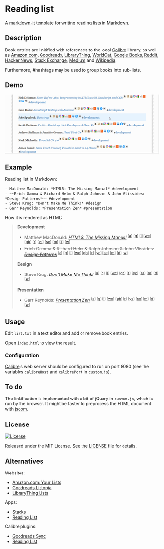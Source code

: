 Reading list
============

A [markdown-it](https://github.com/markdown-it/markdown-it) template
for writing reading lists in
[Markdown](http://daringfireball.net/projects/markdown/syntax).

Description
-----------

Book entries are linkified with references to the local
[Calibre](http://calibre-ebook.com/) library, as well as
[Amazon.com](http://www.amazon.com/),
[Goodreads](http://www.goodreads.com/),
[LibraryThing](http://www.librarything.com/),
[WorldCat](http://www.worldcat.org/),
[Google Books](http://books.google.com/),
[Reddit](http://www.reddit.com/),
[Hacker News](http://news.ycombinator.com/),
[Stack Exchange](http://stackexchange.com/),
[Medium](http://medium.com/) and
[Wikipedia](http://en.wikipedia.org/wiki/Main_Page).

Furthermore, #hashtags may be used to group books into sub-lists.

Demo
----

![Screencast](screencast.gif)

Example
-------

Reading list in Markdown:

    - Matthew MacDonald: *HTML5: The Missing Manual* #development
    - ~~Erich Gamma & Richard Helm & Ralph Johnson & John Vlissides: *Design Patterns*~~ #development
    - Steve Krug: *Don't Make Me Think!* #design
    - Garr Reynolds: *Presentation Zen* #presentation

How it is rendered as HTML:

> **Development**
>
> -   Matthew MacDonald: *[HTML5: The Missing Manual](http://localhost:8080/browse/search?query=matthew%20macdonald%20html5%20the%20missing%20manual)* <sup>[[a](http://www.amazon.com/s/?field-keywords=matthew%20macdonald%20html5%20the%20missing%20manual)] [[g](http://www.goodreads.com/search?query=matthew%20macdonald%20html5%20the%20missing%20manual)] [[l](http://www.librarything.com/search.php?term=matthew%20macdonald%20html5%20the%20missing%20manual)] [[wc](http://www.worldcat.org/search?q=matthew%20macdonald%20html5%20the%20missing%20manual)] [[gb](http://www.google.com/?gws_rd=ssl#tbm=bks&q=matthew%20macdonald%20html5%20the%20missing%20manual)] [[r](http://www.google.com/#q=site:www.reddit.com+%22html5%3A%20the%20missing%20manual%22)] [[yc](http://www.google.com/#q=site:news.ycombinator.com+%22html5%3A%20the%20missing%20manual%22)] [[se](http://stackexchange.com/search?q=%22html5%3A%20the%20missing%20manual%22)] [[m](http://www.google.com/#q=site:medium.com+%22html5%3A%20the%20missing%20manual%22)] [[d](http://www.google.com/#q=forum+%22html5%3A%20the%20missing%20manual%22)] [[w](http://en.wikipedia.org/w/index.php?search=matthew%20macdonald%20html5%20the%20missing%20manual)]</sup>
> -   ~~Erich Gamma & Richard Helm & Ralph Johnson & John Vlissides: *[Design Patterns](http://localhost:8080/browse/search?query=erich%20gamma%20richard%20helm%20ralph%20johnson%20john%20vlissides%20design%20patterns)*~~ <sup>[[a](http://www.amazon.com/s/?field-keywords=erich%20gamma%20richard%20helm%20ralph%20johnson%20john%20vlissides%20design%20patterns)] [[g](http://www.goodreads.com/search?query=erich%20gamma%20richard%20helm%20ralph%20johnson%20john%20vlissides%20design%20patterns)] [[l](http://www.librarything.com/search.php?term=erich%20gamma%20richard%20helm%20ralph%20johnson%20john%20vlissides%20design%20patterns)] [[wc](http://www.worldcat.org/search?q=erich%20gamma%20richard%20helm%20ralph%20johnson%20john%20vlissides%20design%20patterns)] [[gb](http://www.google.com/?gws_rd=ssl#tbm=bks&q=erich%20gamma%20richard%20helm%20ralph%20johnson%20john%20vlissides%20design%20patterns)] [[r](http://www.google.com/#q=site:www.reddit.com+%22design%20patterns%22)] [[yc](http://www.google.com/#q=site:news.ycombinator.com+%22design%20patterns%22)] [[se](http://stackexchange.com/search?q=%22design%20patterns%22)] [[m](http://www.google.com/#q=site:medium.com+%22design%20patterns%22)] [[d](http://www.google.com/#q=forum+%22design%20patterns%22)] [[w](http://en.wikipedia.org/w/index.php?search=erich%20gamma%20richard%20helm%20ralph%20johnson%20john%20vlissides%20design%20patterns)]</sup>
>
> **Design**
>
> -   Steve Krug: *[Don't Make Me Think!](http://localhost:8080/browse/search?query=steve%20krug%20don%27t%20make%20me%20think%20)* <sup>[[a](http://www.amazon.com/s/?field-keywords=steve%20krug%20don%27t%20make%20me%20think%20)] [[g](http://www.goodreads.com/search?query=steve%20krug%20don%27t%20make%20me%20think%20)] [[l](http://www.librarything.com/search.php?term=steve%20krug%20don%27t%20make%20me%20think%20)] [[wc](http://www.worldcat.org/search?q=steve%20krug%20don%27t%20make%20me%20think%20)] [[gb](http://www.google.com/?gws_rd=ssl#tbm=bks&q=steve%20krug%20don%27t%20make%20me%20think%20)] [[r](http://www.google.com/#q=site:www.reddit.com+%22don%27t%20make%20me%20think!%22)] [[yc](http://www.google.com/#q=site:news.ycombinator.com+%22don%27t%20make%20me%20think!%22)] [[se](http://stackexchange.com/search?q=%22don%27t%20make%20me%20think!%22)] [[m](http://www.google.com/#q=site:medium.com+%22don%27t%20make%20me%20think!%22)] [[d](http://www.google.com/#q=forum+%22don%27t%20make%20me%20think!%22)] [[w](http://en.wikipedia.org/w/index.php?search=steve%20krug%20don%27t%20make%20me%20think%20)]</sup>
>
> **Presentation**
>
> -   Garr Reynolds: *[Presentation Zen](http://localhost:8080/browse/search?query=garr%20reynolds%20presentation%20zen)* <sup>[[a](http://www.amazon.com/s/?field-keywords=garr%20reynolds%20presentation%20zen)] [[g](http://www.goodreads.com/search?query=garr%20reynolds%20presentation%20zen)] [[l](http://www.librarything.com/search.php?term=garr%20reynolds%20presentation%20zen)] [[wc](http://www.worldcat.org/search?q=garr%20reynolds%20presentation%20zen)] [[gb](http://www.google.com/?gws_rd=ssl#tbm=bks&q=garr%20reynolds%20presentation%20zen)] [[r](http://www.google.com/#q=site:www.reddit.com+%22presentation%20zen%22)] [[yc](http://www.google.com/#q=site:news.ycombinator.com+%22presentation%20zen%22)] [[se](http://stackexchange.com/search?q=%22presentation%20zen%22)] [[m](http://www.google.com/#q=site:medium.com+%22presentation%20zen%22)] [[d](http://www.google.com/#q=forum+%22presentation%20zen%22)] [[w](http://en.wikipedia.org/w/index.php?search=garr%20reynolds%20presentation%20zen)]</sup>

Usage
-----

Edit `list.txt` in a text editor and add or remove book entries.

Open `index.html` to view the result.

### Configuration

[Calibre](http://calibre-ebook.com/)'s web server should be configured
to run on port 8080 (see the variables `calibreHost` and `calibrePort`
in `custom.js`).

To do
-----

The linkification is implemented with a bit of jQuery in `custom.js`,
which is run by the browser. It might be faster to preprocess the HTML
document with [jsdom](http://www.2ality.com/2012/02/jsdom.html).

License
-------

[![License][license-image]][license-url]

Released under the MIT License. See the [LICENSE](LICENSE) file
for details.

[license-image]: https://img.shields.io/npm/l/markdownlint.svg
[license-url]: http://opensource.org/licenses/MIT

Alternatives
------------

Websites:

-   [Amazon.com: Your Lists](http://www.amazon.com/gp/lists/homepage.html)
-   [Goodreads Listopia](http://www.goodreads.com/list)
-   [LibraryThing Lists](http://www.librarything.com/lists)

Apps:

-   [Stacks](https://itunes.apple.com/us/app/stacks-a-modern-reading-list/id734184669)
-   [Reading List](https://itunes.apple.com/us/app/reading-list-keep-track-your/id1050466668)

Calibre plugins:

-   [Goodreads Sync](http://www.mobileread.com/forums/showthread.php?t=123281)
-   [Reading List](http://www.mobileread.com/forums/showthread.php?t=134856)

